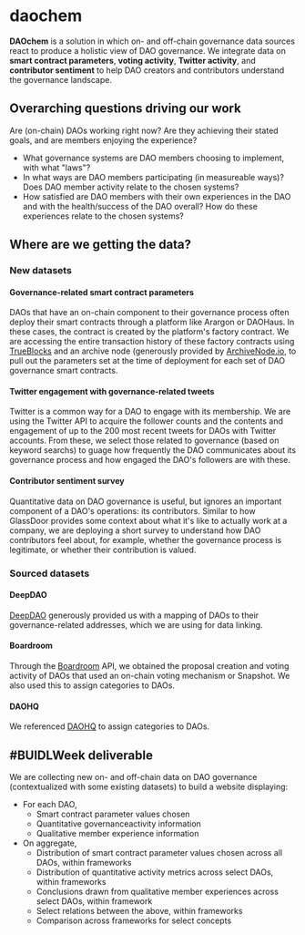 # daochem
**DAOchem** is a solution in which on- and off-chain governance data sources react to produce a holistic view of DAO governance. We integrate data on **smart contract parameters**, **voting activity**, **Twitter activity**, and **contributor sentiment** to help DAO creators and contributors understand the governance landscape.

## Overarching questions driving our work
Are (on-chain) DAOs working right now? Are they achieving their stated goals, and are members enjoying the experience?
- What governance systems are DAO members choosing to implement, with what "laws"?
- In what ways are DAO members participating (in measureable ways)? Does DAO member activity relate to the chosen systems?
- How satisfied are DAO members with their own experiences in the DAO and with the health/success of the DAO overall? How do these experiences relate to the chosen systems?

## Where are we getting the data?
### New datasets
#### Governance-related smart contract parameters
DAOs that have an on-chain component to their governance process often deploy their smart contracts through a platform like Arargon or DAOHaus. In these cases, the contract is created by the platform's factory contract. We are accessing the entire transaction history of these factory contracts using [TrueBlocks](https://trueblocks.io/) and an archive node (generously provided by [ArchiveNode.io](https://archivenode.io/), to pull out the parameters set at the time of deployment for each set of DAO governance smart contracts.
#### Twitter engagement with governance-related tweets
Twitter is a common way for a DAO to engage with its membership. We are using the Twitter API to acquire the follower counts and the contents and engagement of up to the 200 most recent tweets for DAOs with Twitter accounts. From these, we select those related to governance (based on keyword searchs) to guage how frequently the DAO communicates about its governance process and how engaged the DAO's followers are with these.
#### Contributor sentiment survey
Quantitative data on DAO governance is useful, but ignores an important component of a DAO's operations: its contributors. Similar to how GlassDoor provides some context about what it's like to actually work at a company, we are deploying a short survey to understand how DAO contributors feel about, for example, whether the governance process is legitimate, or whether their contribution is valued.
### Sourced datasets
#### DeepDAO
[DeepDAO](https://archivenode.io/) generously provided us with a mapping of DAOs to their governance-related addresses, which we are using for data linking.
#### Boardroom
Through the [Boardroom](https://www.boardroom.info/) API, we obtained the proposal creation and voting activity of DAOs that used an on-chain voting mechanism or Snapshot. We also used this to assign categories to DAOs.
#### DAOHQ
We referenced [DAOHQ](https://www.daohq.co/) to assign categories to DAOs.

## #BUIDLWeek deliverable
We are collecting new on- and off-chain data on DAO governance (contextualized with some existing datasets) to build a website displaying:
- For each DAO, 
  - Smart contract parameter values chosen
  - Quantitative governanceactivity information
  - Qualitative member experience information
- On aggregate,
  - Distribution of smart contract parameter values chosen across all DAOs, within frameworks
  - Distribution of quantitative activity metrics across select DAOs, within frameworks
  - Conclusions drawn from qualitative member experiences across select DAOs, within framework
  - Select relations between the above, within frameworks
  - Comparison across frameworks for select concepts
